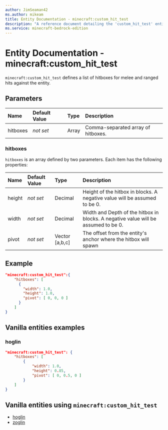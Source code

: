 ```yaml
---
author: JimSeaman42
ms.author: mikeam
title: Entity Documentation - minecraft:custom_hit_test
description: "A reference document detailing the 'custom_hit_test' entity component"
ms.service: minecraft-bedrock-edition
---
```


# Entity Documentation - minecraft:custom_hit_test

`minecraft:custom_hit_test` defines a list of hitboxes for melee and ranged hits against the entity.

## Parameters

|Name |Default Value  |Type  |Description  |
|:----------|:----------|:----------|:----------|
|hitboxes |*not set* | Array| Comma-separated array of hitboxes. |

### hitboxes

`hitboxes` is an array defined by two parameters. Each item has the following properties:

|Name |Default Value  |Type  |Description  |
|:----------|:----------|:----------|:----------|
|height|*not set*|  Decimal| Height of the hitbox in blocks. A negative value will be assumed to be 0. |
|width|*not set*| Decimal| Width and Depth of the hitbox in blocks. A negative value will be assumed to be 0. |
|pivot|*not set*| Vector [a,b,c]| The offset from the entity's anchor where the hitbox will spawn |

## Example

```json
"minecraft:custom_hit_test":{
    "hitboxes": [
      {
        "width": 1.0,
        "height": 1.0,
        "pivot": [ 0, 0, 0 ]
      }
    ]
}
```

## Vanilla entities examples

### hoglin

```json
"minecraft:custom_hit_test": {
    "hitboxes": [
        {
            "width": 1.0,
            "height": 0.85,
            "pivot": [ 0, 0.5, 0 ]
        }
    ]
}
```

## Vanilla entities using `minecraft:custom_hit_test`

- [hoglin](../../../../Source/VanillaBehaviorPack_Snippets/entities/hoglin.md)
- [zoglin](../../../../Source/VanillaBehaviorPack_Snippets/entities/zoglin.md)
